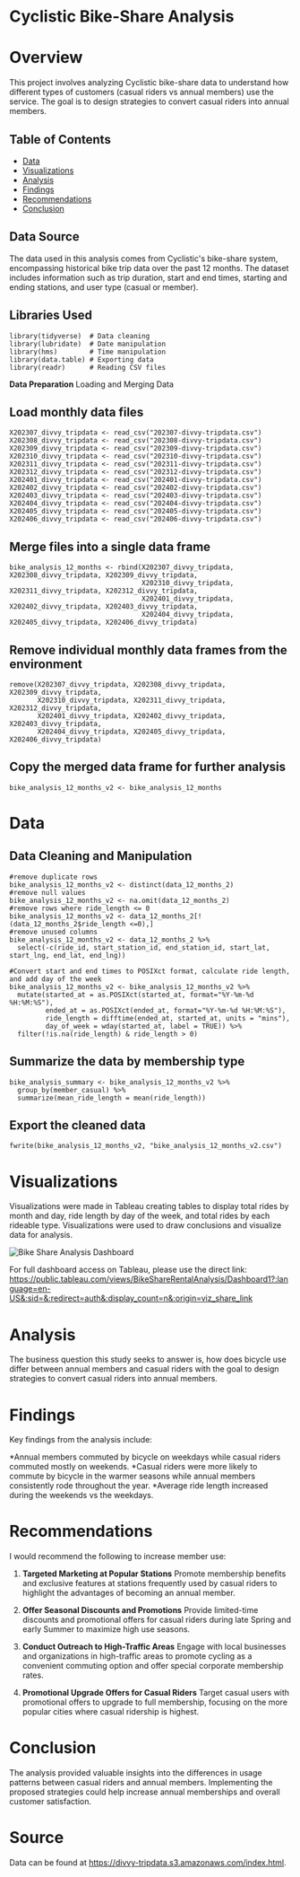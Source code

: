 # Cyclistic Bike-Share Analysis

# Overview
This project involves analyzing Cyclistic bike-share data to understand how different types of customers (casual riders vs annual members) use the service. The goal is to design strategies to convert casual riders into annual members.

## Table of Contents
- [Data](#data)
- [Visualizations](#visualizations)
- [Analysis](#analysis)
- [Findings](#findings)
- [Recommendations](#recommendations)
- [Conclusion](#conclusion)

## Data Source
The data used in this analysis comes from Cyclistic's bike-share system, encompassing historical bike trip data over the past 12 months. The dataset includes information such as trip duration, start and end times, starting and ending stations, and user type (casual or member).

## Libraries Used
```
library(tidyverse)  # Data cleaning
library(lubridate)  # Date manipulation
library(hms)        # Time manipulation
library(data.table) # Exporting data
library(readr)      # Reading CSV files
```

**Data Preparation**
Loading and Merging Data
## Load monthly data files
```
X202307_divvy_tripdata <- read_csv("202307-divvy-tripdata.csv")
X202308_divvy_tripdata <- read_csv("202308-divvy-tripdata.csv")
X202309_divvy_tripdata <- read_csv("202309-divvy-tripdata.csv")
X202310_divvy_tripdata <- read_csv("202310-divvy-tripdata.csv")
X202311_divvy_tripdata <- read_csv("202311-divvy-tripdata.csv")
X202312_divvy_tripdata <- read_csv("202312-divvy-tripdata.csv")
X202401_divvy_tripdata <- read_csv("202401-divvy-tripdata.csv")
X202402_divvy_tripdata <- read_csv("202402-divvy-tripdata.csv")
X202403_divvy_tripdata <- read_csv("202403-divvy-tripdata.csv")
X202404_divvy_tripdata <- read_csv("202404-divvy-tripdata.csv")
X202405_divvy_tripdata <- read_csv("202405-divvy-tripdata.csv")
X202406_divvy_tripdata <- read_csv("202406-divvy-tripdata.csv")
```

## Merge files into a single data frame
```
bike_analysis_12_months <- rbind(X202307_divvy_tripdata, X202308_divvy_tripdata, X202309_divvy_tripdata,
                                 X202310_divvy_tripdata, X202311_divvy_tripdata, X202312_divvy_tripdata,
                                 X202401_divvy_tripdata, X202402_divvy_tripdata, X202403_divvy_tripdata,
                                 X202404_divvy_tripdata, X202405_divvy_tripdata, X202406_divvy_tripdata)
```

## Remove individual monthly data frames from the environment
```
remove(X202307_divvy_tripdata, X202308_divvy_tripdata, X202309_divvy_tripdata,
       X202310_divvy_tripdata, X202311_divvy_tripdata, X202312_divvy_tripdata,
       X202401_divvy_tripdata, X202402_divvy_tripdata, X202403_divvy_tripdata,
       X202404_divvy_tripdata, X202405_divvy_tripdata, X202406_divvy_tripdata)
```

## Copy the merged data frame for further analysis
```
bike_analysis_12_months_v2 <- bike_analysis_12_months
```
# Data

## Data Cleaning and Manipulation

```
#remove duplicate rows
bike_analysis_12_months_v2 <- distinct(data_12_months_2)
#remove null values
bike_analysis_12_months_v2 <- na.omit(data_12_months_2)
#remove rows where ride_length <= 0
bike_analysis_12_months_v2 <- data_12_months_2[!(data_12_months_2$ride_length <=0),]
#remove unused columns
bike_analysis_12_months_v2 <- data_12_months_2 %>%  
  select(-c(ride_id, start_station_id, end_station_id, start_lat, start_lng, end_lat, end_lng))
```
  
```
#Convert start and end times to POSIXct format, calculate ride length, and add day of the week
bike_analysis_12_months_v2 <- bike_analysis_12_months_v2 %>% 
  mutate(started_at = as.POSIXct(started_at, format="%Y-%m-%d %H:%M:%S"),
         ended_at = as.POSIXct(ended_at, format="%Y-%m-%d %H:%M:%S"),
         ride_length = difftime(ended_at, started_at, units = "mins"),
         day_of_week = wday(started_at, label = TRUE)) %>%
  filter(!is.na(ride_length) & ride_length > 0)
```

## Summarize the data by membership type
```
bike_analysis_summary <- bike_analysis_12_months_v2 %>%
  group_by(member_casual) %>%
  summarize(mean_ride_length = mean(ride_length))
```

## Export the cleaned data
```
fwrite(bike_analysis_12_months_v2, "bike_analysis_12_months_v2.csv")
```

# Visualizations
Visualizations were made in Tableau creating tables to display total rides by month and day, ride length by day of the week, and total rides by each rideable type. Visualizations were used to draw conclusions and visualize data for analysis. 

![Bike Share Analysis Dashboard](https://github.com/user-attachments/assets/527c658a-d3d5-4f90-9f2d-ec0f1cf565bf)

For full dashboard access on Tableau, please use the direct link: https://public.tableau.com/views/BikeShareRentalAnalysis/Dashboard1?:language=en-US&:sid=&:redirect=auth&:display_count=n&:origin=viz_share_link

# Analysis
The business question this study seeks to answer is, how does bicycle use differ between annual members and casual riders with the goal to design strategies to convert casual riders into annual members.

# Findings 

Key findings from the analysis include:

*Annual members commuted by bicycle on weekdays while casual riders commuted mostly on weekends. 
*Casual riders were more likely to commute by bicycle in the warmer seasons while annual members consistently rode throughout the year. 
*Average ride length increased during the weekends vs the weekdays. 

# Recommendations

I would recommend the following to increase member use:

1. **Targeted Marketing at Popular Stations**
Promote membership benefits and exclusive features at stations frequently used by casual riders to highlight the advantages of becoming an annual member.

2. **Offer Seasonal Discounts and Promotions**
Provide limited-time discounts and promotional offers for casual riders during late Spring and early Summer to maximize high use seasons.

3. **Conduct Outreach to High-Traffic Areas**
Engage with local businesses and organizations in high-traffic areas to promote cycling as a convenient commuting option and offer special corporate membership rates.

4. **Promotional Upgrade Offers for Casual Riders**
Target casual users with promotional offers to upgrade to full membership, focusing on the more popular cities where casual ridership is highest.

# Conclusion

The analysis provided valuable insights into the differences in usage patterns between casual riders and annual members. Implementing the proposed strategies could help increase annual memberships and overall customer satisfaction.

# Source

Data can be found at https://divvy-tripdata.s3.amazonaws.com/index.html.
